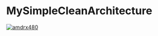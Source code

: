 # MySimpleCleanArchitecture
[![amdrx480](https://circleci.com/gh/amdrx480/MySimpleCleanArchitecture.svg?style=svg)](https://circleci.com/gh/amdrx480/MySimpleCleanArchitecture)
